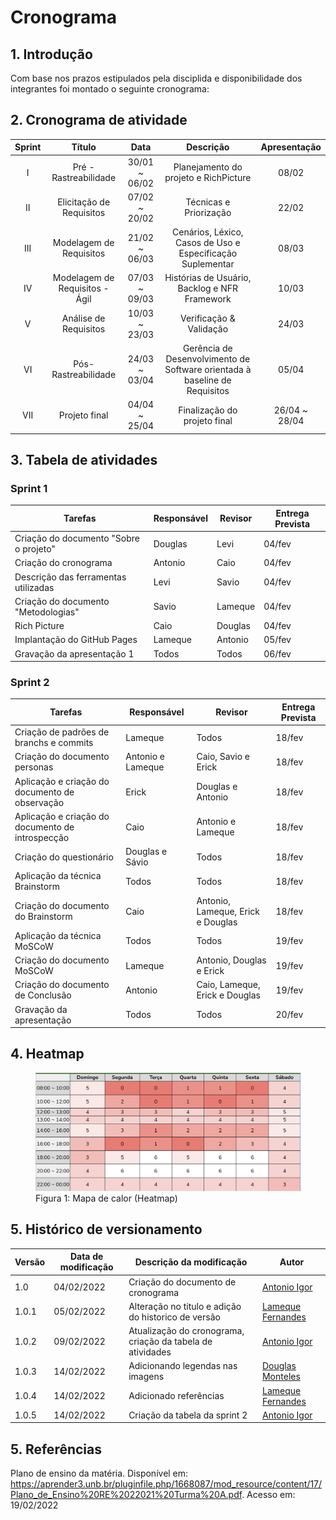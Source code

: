 # Cronograma

## 1. Introdução

Com base nos prazos estipulados pela disciplida e disponibilidade dos integrantes foi montado o seguinte cronograma: 

## 2. Cronograma de atividade

<center>

| Sprint | Título       | Data                                           | Descrição        | Apresentação        |
| :------: | :----------: | :---------------------------------------------------: | :------------: | :------------: |
| I    | Pré - Rastreabilidade | 30/01 ~ 06/02 | Planejamento do projeto e RichPicture | 08/02 |
| II    | Elicitação de Requisitos | 07/02 ~ 20/02 | Técnicas e Priorização | 22/02 |
| III    | Modelagem de Requisitos | 21/02 ~ 06/03 | Cenários, Léxico, Casos de Uso e Especificação Suplementar | 08/03 |
| IV    | Modelagem de Requisitos - Ágil | 07/03 ~ 09/03 | Histórias de Usuário, Backlog e NFR Framework | 10/03 |
| V    | Análise de Requisitos | 10/03 ~ 23/03 | Verificação & Validação | 24/03 |
| VI    | Pós-Rastreabilidade | 24/03 ~ 03/04 | Gerência de Desenvolvimento de Software orientada à baseline de Requisitos | 05/04 |
| VII    | Projeto final | 04/04 ~ 25/04 | Finalização do projeto final | 26/04 ~ 28/04 |

</center>

## 3. Tabela de atividades
### Sprint 1

| Tarefas         | Responsável   | Revisor         | Entrega Prevista |
| --------------- | ------------- | --------------- | ---------------- |
| Criação do documento "Sobre o projeto" | Douglas       | Levi            | 04/fev           |
| Criação do cronograma      | Antonio       | Caio            | 04/fev           |
| Descrição das ferramentas utilizadas | Levi          | Savio           | 04/fev           |
| Criação do documento "Metodologias" | Savio         | Lameque         | 04/fev           |
| Rich Picture | Caio          | Douglas         | 04/fev           |
| Implantação do GitHub Pages | Lameque       | Antonio         | 05/fev           |
| Gravação da apresentação 1  | Todos         | Todos           | 06/fev           |

### Sprint 2

| Tarefas         | Responsável   | Revisor         | Entrega Prevista |
| --------------- | ------------- | --------------- | ---------------- |
| Criação de padrões de branchs e commits | Lameque | Todos | 18/fev |
| Criação do documento personas | Antonio e Lameque | Caio, Savio e Erick | 18/fev |
| Aplicação e criação do documento de observação | Erick | Douglas e Antonio | 18/fev |
| Aplicação e criação do documento de introspecção | Caio | Antonio e Lameque | 18/fev |
| Criação do questionário | Douglas e Sávio | Todos | 18/fev |
| Aplicação da técnica Brainstorm | Todos | Todos | 18/fev |
| Criação do documento do Brainstorm  | Caio | Antonio, Lameque, Erick e Douglas | 18/fev |
| Aplicação da técnica MoSCoW | Todos | Todos | 19/fev |
| Criação do documento MoSCoW | Lameque | Antonio, Douglas e Erick | 19/fev |
| Criação do documento de Conclusão | Antonio | Caio, Lameque, Erick e Douglas | 19/fev |
| Gravação da apresentação | Todos |  Todos  | 20/fev |

## 4. Heatmap

<figure>
  <img width="520" src="../../assets/img/heatmap.png" />
  <figcaption>Figura 1: Mapa de calor (Heatmap)</figcaption>
</figure>


## 5. Histórico de versionamento

|Versão|Data de modificação|Descrição da modificação|Autor|
|-|-|-|-|
|1.0|04/02/2022|Criação do documento de cronograma|[Antonio Igor]('https://github.com/antonioigorcarvalho')|
|1.0.1|05/02/2022|Alteração no titulo e adição do historico de versão|[Lameque Fernandes]('https://github.com/lamequefernandes')|
|1.0.2|09/02/2022| Atualização do cronograma, criação da tabela de atividades |[Antonio Igor]('https://github.com/antonioigorcarvalho')|
|1.0.3|14/02/2022| Adicionando legendas nas imagens |[Douglas Monteles]('https://github.com/douglasmonteles')|
|1.0.4|14/02/2022| Adicionado referências |[Lameque Fernandes]('https://github.com/lamequefernandes')|
|1.0.5|14/02/2022| Criação da tabela da sprint 2 |[Antonio Igor]('https://github.com/antonioigorcarvalho')|


## 5. Referências

Plano de ensino da matéria. Disponível em: <https://aprender3.unb.br/pluginfile.php/1668087/mod_resource/content/17/Plano_de_Ensino%20RE%2022021%20Turma%20A.pdf>. Acesso em: 19/02/2022
